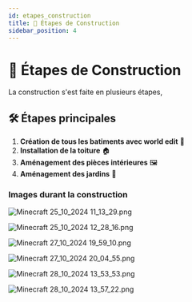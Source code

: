```yaml
---
id: etapes_construction
title: 🚧 Étapes de Construction
sidebar_position: 4
---
```


# 🚧 Étapes de Construction

La construction s'est faite en plusieurs étapes, 

## 🛠 Étapes principales
1. **Création de tous les batiments avec world edit** 🧱
2. **Installation de la toiture** 🏠
3. **Aménagement des pièces intérieures** 🖼️
4. **Aménagement des jardins**  🏡



### Images durant la construction

![Minecraft 25_10_2024 11_13_29.png](image%2FMinecraft%2025_10_2024%2011_13_29.png)

![Minecraft 25_10_2024 12_28_16.png](image%2FMinecraft%2025_10_2024%2012_28_16.png)

![Minecraft 27_10_2024 19_59_10.png](image%2FMinecraft%2027_10_2024%2019_59_10.png)

![Minecraft 27_10_2024 20_04_55.png](image%2FMinecraft%2027_10_2024%2020_04_55.png)

![Minecraft 28_10_2024 13_53_53.png](image%2FMinecraft%2028_10_2024%2013_53_53.png)

![Minecraft 28_10_2024 13_57_22.png](image%2FMinecraft%2028_10_2024%2013_57_22.png)